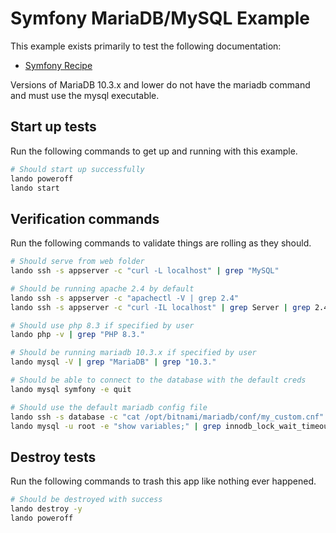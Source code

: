 # Symfony MariaDB/MySQL Example

This example exists primarily to test the following documentation:

* [Symfony Recipe](https://docs.lando.dev/symfony/config.html)

Versions of MariaDB 10.3.x and lower do not have the mariadb command and must use the mysql executable.

Start up tests
--------------

Run the following commands to get up and running with this example.

```bash
# Should start up successfully
lando poweroff
lando start
```

Verification commands
---------------------

Run the following commands to validate things are rolling as they should.

```bash
# Should serve from web folder
lando ssh -s appserver -c "curl -L localhost" | grep "MySQL"

# Should be running apache 2.4 by default
lando ssh -s appserver -c "apachectl -V | grep 2.4"
lando ssh -s appserver -c "curl -IL localhost" | grep Server | grep 2.4

# Should use php 8.3 if specified by user
lando php -v | grep "PHP 8.3."

# Should be running mariadb 10.3.x if specified by user
lando mysql -V | grep "MariaDB" | grep "10.3."

# Should be able to connect to the database with the default creds
lando mysql symfony -e quit

# Should use the default mariadb config file
lando ssh -s database -c "cat /opt/bitnami/mariadb/conf/my_custom.cnf" | grep "innodb_lock_wait_timeout = 121"
lando mysql -u root -e "show variables;" | grep innodb_lock_wait_timeout | grep 121
```

Destroy tests
-------------

Run the following commands to trash this app like nothing ever happened.

```bash
# Should be destroyed with success
lando destroy -y
lando poweroff
```
